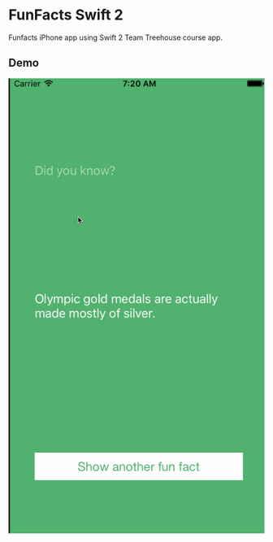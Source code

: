 # FunFacts Swift 2
Funfacts iPhone app using Swift 2
Team Treehouse course app.

## Demo
![Demo](FunFacts.gif)

